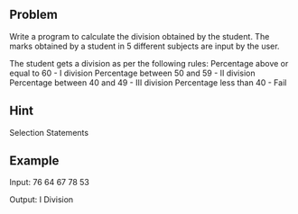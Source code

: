 Problem
-------
Write a program to calculate the division obtained by the student.
The marks obtained by a student in 5 different subjects are input by the user.

The student gets a division as per the following rules:
Percentage above or equal to 60 - I division 
Percentage between 50 and 59    - II division 
Percentage between 40 and 49    - III division 
Percentage less than 40         - Fail 

Hint
----
Selection Statements

Example
-------

Input:
76 64 67 78 53

Output:
I Division
